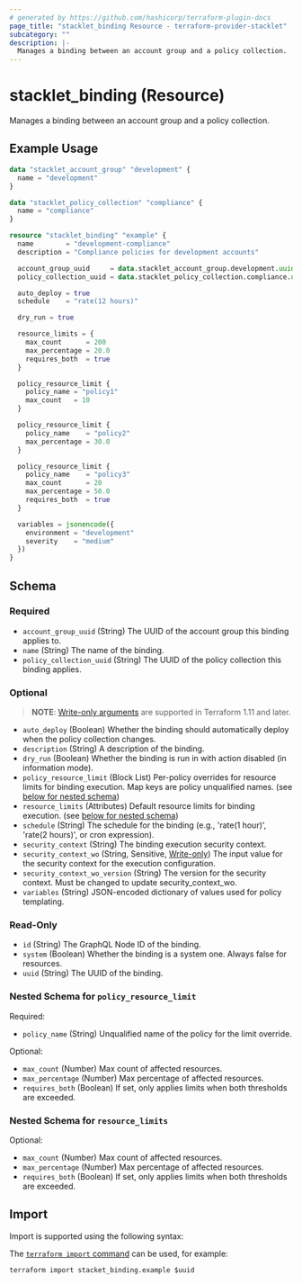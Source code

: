 ```yaml
---
# generated by https://github.com/hashicorp/terraform-plugin-docs
page_title: "stacklet_binding Resource - terraform-provider-stacklet"
subcategory: ""
description: |-
  Manages a binding between an account group and a policy collection.
---
```


# stacklet_binding (Resource)

Manages a binding between an account group and a policy collection.

## Example Usage

```terraform
data "stacklet_account_group" "development" {
  name = "development"
}

data "stacklet_policy_collection" "compliance" {
  name = "compliance"
}

resource "stacklet_binding" "example" {
  name        = "development-compliance"
  description = "Compliance policies for development accounts"

  account_group_uuid     = data.stacklet_account_group.development.uuid
  policy_collection_uuid = data.stacklet_policy_collection.compliance.uuid

  auto_deploy = true
  schedule    = "rate(12 hours)"

  dry_run = true

  resource_limits = {
    max_count      = 200
    max_percentage = 20.0
    requires_both  = true
  }

  policy_resource_limit {
    policy_name = "policy1"
    max_count   = 10
  }

  policy_resource_limit {
    policy_name    = "policy2"
    max_percentage = 30.0
  }

  policy_resource_limit {
    policy_name    = "policy3"
    max_count      = 20
    max_percentage = 50.0
    requires_both  = true
  }

  variables = jsonencode({
    environment = "development"
    severity    = "medium"
  })
}
```

<!-- schema generated by tfplugindocs -->
## Schema

### Required

- `account_group_uuid` (String) The UUID of the account group this binding applies to.
- `name` (String) The name of the binding.
- `policy_collection_uuid` (String) The UUID of the policy collection this binding applies.

### Optional

> **NOTE**: [Write-only arguments](https://developer.hashicorp.com/terraform/language/resources/ephemeral#write-only-arguments) are supported in Terraform 1.11 and later.

- `auto_deploy` (Boolean) Whether the binding should automatically deploy when the policy collection changes.
- `description` (String) A description of the binding.
- `dry_run` (Boolean) Whether the binding is run in with action disabled (in information mode).
- `policy_resource_limit` (Block List) Per-policy overrides for resource limits for binding execution. Map keys are policy unqualified names. (see [below for nested schema](#nestedblock--policy_resource_limit))
- `resource_limits` (Attributes) Default resource limits for binding execution. (see [below for nested schema](#nestedatt--resource_limits))
- `schedule` (String) The schedule for the binding (e.g., 'rate(1 hour)', 'rate(2 hours)', or cron expression).
- `security_context` (String) The binding execution security context.
- `security_context_wo` (String, Sensitive, [Write-only](https://developer.hashicorp.com/terraform/language/resources/ephemeral#write-only-arguments)) The input value for the security context for the execution configuration.
- `security_context_wo_version` (String) The version for the security context. Must be changed to update security_context_wo.
- `variables` (String) JSON-encoded dictionary of values used for policy templating.

### Read-Only

- `id` (String) The GraphQL Node ID of the binding.
- `system` (Boolean) Whether the binding is a system one. Always false for resources.
- `uuid` (String) The UUID of the binding.

<a id="nestedblock--policy_resource_limit"></a>
### Nested Schema for `policy_resource_limit`

Required:

- `policy_name` (String) Unqualified name of the policy for the limit override.

Optional:

- `max_count` (Number) Max count of affected resources.
- `max_percentage` (Number) Max percentage of affected resources.
- `requires_both` (Boolean) If set, only applies limits when both thresholds are exceeded.


<a id="nestedatt--resource_limits"></a>
### Nested Schema for `resource_limits`

Optional:

- `max_count` (Number) Max count of affected resources.
- `max_percentage` (Number) Max percentage of affected resources.
- `requires_both` (Boolean) If set, only applies limits when both thresholds are exceeded.

## Import

Import is supported using the following syntax:

The [`terraform import` command](https://developer.hashicorp.com/terraform/cli/commands/import) can be used, for example:

```shell
terraform import stacket_binding.example $uuid
```

